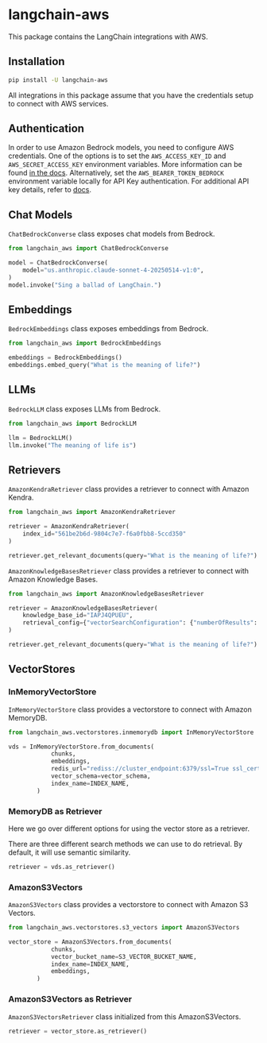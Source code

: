 # langchain-aws

This package contains the LangChain integrations with AWS.

## Installation

```bash
pip install -U langchain-aws
```

All integrations in this package assume that you have the credentials setup to connect with AWS services.

## Authentication

In order to use Amazon Bedrock models, you need to configure AWS credentials. One of the options is to set the `AWS_ACCESS_KEY_ID` and `AWS_SECRET_ACCESS_KEY` environment variables. More information can be found [in the docs](https://docs.aws.amazon.com/bedrock/latest/userguide/security-iam.html).
Alternatively, set the `AWS_BEARER_TOKEN_BEDROCK` environment variable locally for API Key authentication. For additional API key details, refer to [docs](https://docs.aws.amazon.com/bedrock/latest/userguide/api-keys.html).

## Chat Models

`ChatBedrockConverse` class exposes chat models from Bedrock.

```python
from langchain_aws import ChatBedrockConverse

model = ChatBedrockConverse(
    model="us.anthropic.claude-sonnet-4-20250514-v1:0",
)
model.invoke("Sing a ballad of LangChain.")
```

## Embeddings

`BedrockEmbeddings` class exposes embeddings from Bedrock.

```python
from langchain_aws import BedrockEmbeddings

embeddings = BedrockEmbeddings()
embeddings.embed_query("What is the meaning of life?")
```

## LLMs

`BedrockLLM` class exposes LLMs from Bedrock.

```python
from langchain_aws import BedrockLLM

llm = BedrockLLM()
llm.invoke("The meaning of life is")
```

## Retrievers

`AmazonKendraRetriever` class provides a retriever to connect with Amazon Kendra.

```python
from langchain_aws import AmazonKendraRetriever

retriever = AmazonKendraRetriever(
    index_id="561be2b6d-9804c7e7-f6a0fbb8-5ccd350"
)

retriever.get_relevant_documents(query="What is the meaning of life?")
```

`AmazonKnowledgeBasesRetriever` class provides a retriever to connect with Amazon Knowledge Bases.

```python
from langchain_aws import AmazonKnowledgeBasesRetriever

retriever = AmazonKnowledgeBasesRetriever(
    knowledge_base_id="IAPJ4QPUEU",
    retrieval_config={"vectorSearchConfiguration": {"numberOfResults": 4}},
)

retriever.get_relevant_documents(query="What is the meaning of life?")
```

## VectorStores

### InMemoryVectorStore

`InMemoryVectorStore` class provides a vectorstore to connect with Amazon MemoryDB.

```python
from langchain_aws.vectorstores.inmemorydb import InMemoryVectorStore

vds = InMemoryVectorStore.from_documents(
            chunks,
            embeddings,
            redis_url="rediss://cluster_endpoint:6379/ssl=True ssl_cert_reqs=none",
            vector_schema=vector_schema,
            index_name=INDEX_NAME,
        )
```

### MemoryDB as Retriever

Here we go over different options for using the vector store as a retriever.

There are three different search methods we can use to do retrieval. By default, it will use semantic similarity.

```python
retriever = vds.as_retriever()
```

### AmazonS3Vectors

`AmazonS3Vectors` class provides a vectorstore to connect with Amazon S3 Vectors.

```python
from langchain_aws.vectorstores.s3_vectors import AmazonS3Vectors

vector_store = AmazonS3Vectors.from_documents(
            chunks,
            vector_bucket_name=S3_VECTOR_BUCKET_NAME,
            index_name=INDEX_NAME,
            embeddings,
        )
```

### AmazonS3Vectors as Retriever

`AmazonS3VectorsRetriever` class initialized from this AmazonS3Vectors.

```python
retriever = vector_store.as_retriever()
```
